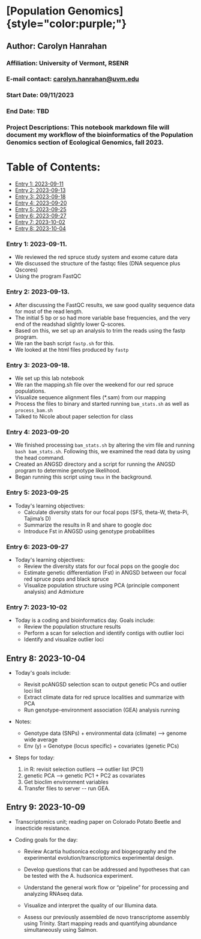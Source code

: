 # [Population Genomics]{style="color:purple;"}

## Author: Carolyn Hanrahan

### Affiliation: University of Vermont, RSENR

### E-mail contact: [carolyn.hanrahan\@uvm.edu](mailto:carolyn.hanrahan@uvm.edu)

### Start Date: 09/11/2023

### End Date: TBD

### Project Descriptions: This notebook markdown file will document my workflow of the bioinformatics of the Population Genomics section of Ecological Genomics, fall 2023.

# Table of Contents:

-   [Entry 1: 2023-09-11](#id-section1)
-   [Entry 2: 2023-09-13](#id-section2)
-   [Entry 3: 2023-09-18](#id-section3)
-   [Entry 4: 2023-09-20](#id-section4)
-   [Entry 5: 2023-09-25](#id-section5)
-   [Entry 6: 2023-09-27](#id-section6)
-   [Entry 7: 2023-10-02](#id-section7)
-   [Entry 8: 2023-10-04](#id-section8)

<div id='id-section1'/>

### Entry 1: 2023-09-11.

-   We reviewed the red spruce study system and exome cature data
-   We discussed the structure of the fastqc files (DNA sequence plus Qscores)
-   Using the program FastQC

### Entry 2: 2023-09-13.

-   After discussing the FastQC results, we saw good quality sequence data for most of the read length.
-   The initial 5 bp or so had more variable base frequencies, and the very end of the readshad slightly lower Q-scores.
-   Based on this, we set up an analysis to trim the reads using the fastp program.
-   We ran the bash script `fastp.sh` for this.
-   We looked at the html files produced by `fastp`

<div id='id-section3'/>

### Entry 3: 2023-09-18.

-   We set up this lab notebook
-   We ran the mapping.sh file over the weekend for our red spruce populations.
-   Visualize sequence alignment files (\*.sam) from our mapping
-   Process the files to binary and started running `bam_stats.sh` as well as `process_bam.sh`
-   Talked to Nicole about paper selection for class

### Entry 4: 2023-09-20

-   We finished processing `bam_stats.sh` by altering the vim file and running `bash bam_stats.sh`. Following this, we examined the read data by using the head command.
-   Created an ANGSD directory and a script for running the ANGSD program to determine genotype likelihood.
-   Began running this script using `tmux` in the background.

### Entry 5: 2023-09-25

- Today's learning objectives: 
  - Calculate diversity stats for our focal pops (SFS, theta-W, theta-Pi, Tajima’s D)
  - Summarize the results in R and share to google doc
  - Introduce Fst in ANGSD using genotype probabilities

### Entry 6: 2023-09-27

- Today's learning objectives: 
  - Review the diversity stats for our focal pops on the google doc
  - Estimate genetic differentiation (Fst) in ANGSD between our focal red spruce pops and black spruce
  - Visualize population structure using PCA (principle component analysis) and Admixture
  
### Entry 7: 2023-10-02

- Today is a coding and bioinformatics day. Goals include: 
  - Review the population structure results
  - Perform a scan for selection and identify contigs with outlier loci
  - Identify and visualize outlier loci
  
## Entry 8: 2023-10-04

- Today's goals include:
  - Revisit pcANGSD selection scan to output genetic PCs and outlier loci list
  - Extract climate data for red spruce localities and summarize with PCA
  - Run genotype-environment association (GEA) analysis running
  
- Notes: 
  - Genotype data (SNPs) + environmental data (climate) --> genome wide average 
  - Env (y) = Genotype (locus specific) + covariates (genetic PCs)

- Steps for today: 
  1. in R: revisit selection outliers --> outlier list (PC1)
  2. genetic PCA --> genetic PC1 + PC2 as covariates
  3. Get bioclim environment variables 
  4. Transfer files to server -- run GEA. 
  
## Entry 9: 2023-10-09
  
- Transcriptomics unit; reading paper on Colorado Potato Beetle and insecticide resistance. 
  
- Coding goals for the day: 
  - Review Acartia hudsonica ecology and biogeography and the experimental evolution/transcriptomics experimental design.

  - Develop questions that can be addressed and hypotheses that can be tested with the A. hudsonica experiment.

  - Understand the general work flow or “pipeline” for processing and analyzing RNAseq data.

  - Visualize and interpret the quality of our Illumina data.

  - Assess our previously assembled de novo transcriptome assembly using Trinity.
Start mapping reads and quantifying abundance simultaneously using Salmon.